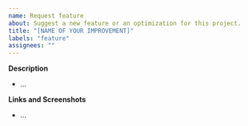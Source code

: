 ```yaml
---
name: Request feature
about: Suggest a new feature or an optimization for this project.
title: "[NAME OF YOUR IMPROVEMENT]"
labels: "feature"
assignees: ""
---
```



**Description**

* ...


**Links and Screenshots**

* ...
